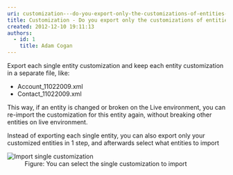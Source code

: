 ```yaml
---
uri: customization---do-you-export-only-the-customizations-of-entities-that-you-did-customize
title: Customization - Do you export only the customizations of entities that you did customize?
created: 2012-12-10 19:11:13
authors:
  - id: 1
    title: Adam Cogan
---
```





<span class='intro'> <p>
          Export each single entity customization and keep each entity customization in a
          separate file, like&#58;
        </p>
        <ul>
          <li>Account_11022009.xml </li>
          <li>Contact_11022009.xml </li>
        </ul> </span>

<p>
          This way, if an entity is changed or broken on the Live environment, you can re-import
          the customization for this entity again, without breaking other entities on live
          environment.
        </p>
        <p>
          Instead of exporting each single entity, you can also export only your customized
          entities in 1 step, and afterwards select what entities to import
        </p>
        <dl class="image">
          <dt>
            <img src="/PublishingImages/CRM_CUS_01.JPG" alt="Import single customization" />
          </dt>
          <dd>
            Figure&#58; You can select the single customization to import
          </dd>
        </dl>


